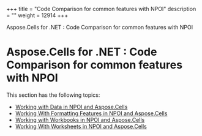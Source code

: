 +++
title = "Code Comparison for common features with NPOI" 
description = "" 
weight = 12914 
+++

Aspose.Cells for .NET : Code Comparison for common features with NPOI  

# Aspose.Cells for .NET : Code Comparison for common features with NPOI


This section has the following topics:

*   [Working with Data in NPOI and Aspose.Cells](https://docs2.aspose.com/cells/net/plugins/asposecellsnetfornpoi/codecomparisonforcommonfeatureswithnpoi/workingwithdatainnpoiandasposecells/)
*   [Working With Formatting Features in NPOI and Aspose.Cells](https://docs2.aspose.com/cells/net/plugins/asposecellsnetfornpoi/codecomparisonforcommonfeatureswithnpoi/workingwithformattingfeaturesinnpoiandasposecells/)
*   [Working with Workbooks in NPOI and Aspose.Cells](https://docs2.aspose.com/cells/net/plugins/asposecellsnetfornpoi/codecomparisonforcommonfeatureswithnpoi/workingwithworkbooksinnpoiandasposecells/)
*   [Working With Worksheets in NPOI and Aspose.Cells](https://docs2.aspose.com/cells/net/plugins/asposecellsnetfornpoi/codecomparisonforcommonfeatureswithnpoi/workingwithworksheetsinnpoiandasposecells/)

